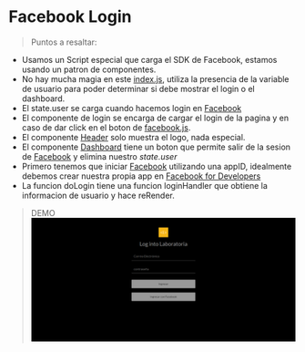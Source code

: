 # Facebook Login

> Puntos a resaltar:
* Usamos un Script especial que carga el SDK de Facebook, estamos usando un patron de componentes.
* No hay mucha magia en este [index.js](https://github.com/arianacabana09/Facebook_Login/blob/master/assets/js/index.js), utiliza la presencia de la variable de usuario para poder determinar si debe mostrar el login o el dashboard.
* El state.user se carga cuando hacemos login en [Facebook](https://www.facebook.com/)
* El componente de login se encarga de cargar el login de la pagina y en caso de dar click en el boton de [facebook.js](https://github.com/arianacabana09/Facebook_Login/blob/master/assets/js/utils/facebook.js).
* El componente [Header](https://github.com/arianacabana09/Facebook_Login/blob/master/assets/js/components/header.js) solo muestra el logo, nada especial.
* El componente [Dashboard](https://github.com/arianacabana09/Facebook_Login/blob/master/assets/js/components/dashboard.js) tiene un boton que permite salir de la sesion de [Facebook](https://www.facebook.com/) y elimina nuestro *_state.user_*
* Primero tenemos que iniciar [Facebook](https://www.facebook.com/) utilizando una appID, idealmente debemos crear nuestra propia app en [Facebook for Developers](https://developers.facebook.com/)
* La funcion doLogin tiene una funcion loginHandler que obtiene la informacion de usuario y hace reRender.

> DEMO []()
![Facebook Logino](assets/img/capture.png)
